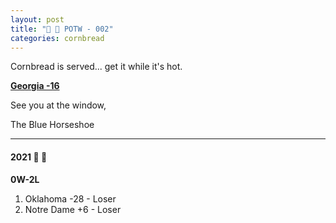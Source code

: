 ```yaml
---
layout: post
title: "🌽 🍞 POTW - 002"
categories: cornbread
---
```

Cornbread is served... get it while it's hot.

[**Georgia -16**](https://www.tiktok.com/@deephousevinyasa/video/7024869743500807430?sender_device=pc&sender_web_id=7020603998973986309&is_from_webapp=v1&is_copy_url=0)

See you at the window,  

The Blue Horseshoe

---

#### 2021 🌽 🍞

**0W-2L**

1. Oklahoma -28 - Loser  
2. Notre Dame +6 - Loser  

